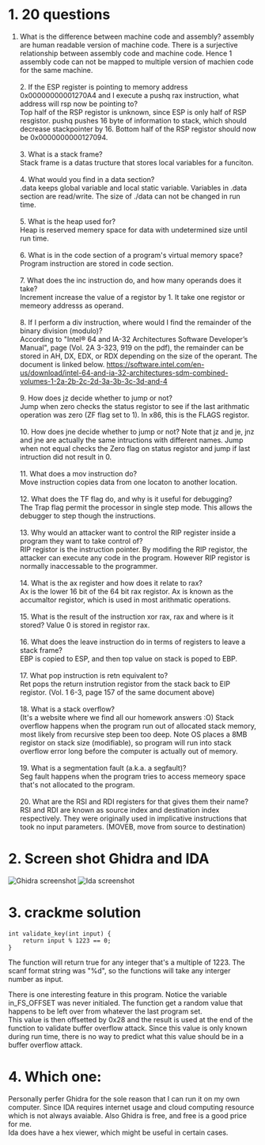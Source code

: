 # 1. 20 questions
1. What is the difference between machine code and assembly?
assembly are human readable version of machine code. There is a surjective relationship between assembly code and machine code. Hence 1 assembly code can not be mapped to multiple version of machien code for the same machine.   
<br>2. If the ESP register is pointing to memory address 0x00000000001270A4 and I execute a pushq rax instruction, what address will rsp now be pointing to?  
Top half of the RSP registor is unknown, since ESP is only half of RSP resgistor. pushq pushes 16 byte of information to stack, which should decrease stackpointer by 16. Bottom half of the RSP registor should now be 0x0000000000127094.  
<br>3. What is a stack frame?  
Stack frame is a datas tructure that stores local variables for a funciton.   
<br>4. What would you find in a data section?         
.data keeps global variable and local static variable. Variables in .data section are read/write. The size of ./data can not be changed in run time.                                                                                                        
<br>5. What is the heap used for?    
Heap is reserved memery space for data with undetermined size until run time.                                                                                                                          
<br>6. What is in the code section of a program's virtual memory space?      
Program instruction are stored in code section.                                                                                    
<br>7. What does the inc instruction do, and how many operands does it take?       
Increment increase the value of a registor by 1. It take one registor or memeory addresss as operand.                                                                               
<br>8. If I perform a div instruction, where would I find the remainder of the binary division (modulo)?              
According to "Intel® 64 and IA-32 Architectures Software Developer’s Manual", page (Vol. 2A 3-323, 919 on the pdf), the remainder can be stored in AH, DX, EDX, or RDX depending on the size of the operant. The document is linked below.
https://software.intel.com/en-us/download/intel-64-and-ia-32-architectures-sdm-combined-volumes-1-2a-2b-2c-2d-3a-3b-3c-3d-and-4                                         
<br>9. How does jz decide whether to jump or not?       
Jump when zero checks the status registor to see if the last arithmatic operation was zero (ZF flag set to 1). In x86, this is the FLAGS registor.                                                                                                            
<br>10. How does jne decide whether to jump or not? 
Note that jz and je, jnz and jne are actually the same intructions with different names. Jump when not equal checks the Zero flag on status registor and jump if last intruction did not result in 0.                                                                                                                
<br>11. What does a mov instruction do?   
Move instruction copies data from one locaton to another location.                                                                                                                       
<br>12. What does the TF flag do, and why is it useful for debugging?   
The Trap flag permit the processor in single step mode. This allows the debugger to step though the instructions.                                                                                            
<br>13. Why would an attacker want to control the RIP register inside a program they want to take control of?    
RIP registor is the instruction pointer. By modifing the RIP registor, the attacker can execute any code in the program. However RIP registor is normally inaccessable to the programmer.                                                 
<br>14. What is the ax register and how does it relate to rax?      
Ax is the lower 16 bit of the 64 bit rax registor. Ax is known as the accumaltor registor, which is used in most arithmatic operations.                                                                                               
<br>15. What is the result of the instruction xor rax, rax and where is it stored? 
Value 0 is stored in registor rax.                                                                                
<br>16. What does the leave instruction do in terms of registers to leave a stack frame?   
EBP is copied to ESP, and then top value on stack is poped to EBP.                                                                      
<br>17. What pop instruction is retn equivalent to?     
Ret pops the return instrution registor from the stack back to EIP registor. (Vol. 1 6-3, page 157 of the same document above)                                                                                                        
<br>18. What is a stack overflow?   
(It's a website where we find all our homework answers :O) Stack overflow happens when the program run out of allocated stack memory, most likely from recursive step been too deep. Note OS places a 8MB registor on stack size (modifiable), 
so program will run into stack overflow error long before the computer is actually out of memory.                                                                                                                               
<br>19. What is a segmentation fault (a.k.a. a segfault)?     
Seg fault happens when the program tries to access memeory space that's not allocated to the program.                                                                                                    
<br>20. What are the RSI and RDI registers for that gives them their name?      
RSI and RDI are known as source index and destination index respectively. They were originally used in implicative instructions that took no input parameters. (MOVEB, move from source to destination)                                                                                

# 2. Screen shot Ghidra and IDA
![Ghidra screenshot](/Ghidra.png)
![Ida screenshot](/Ida.png)

# 3. crackme solution
```
int validate_key(int input) {
	return input % 1223 == 0;
}
```
The function will return true for any integer that's a multiple of 1223. 
The scanf format string was "%d", so the functions will take any interger number as input. 

There is one interesting feature in this program. Notice the variable in_FS_OFFSET was never initialed. The function get a random value that happens to be left over from whatever the last program set.  
This value is then offsetted by 0x28 and the result is used at the end of the function to validate buffer overflow attack. Since this value is only known during run time, there is no way to predict what this value should be in a buffer overflow attack.  

# 4. Which one:
Personally perfer Ghidra for the sole reason that I can run it on my own computer. Since IDA requires internet usage and cloud computing resource which is not always avaiable. Also Ghidra is free, and free is a good price for me.   
Ida does have a hex viewer, which might be useful in certain cases. 